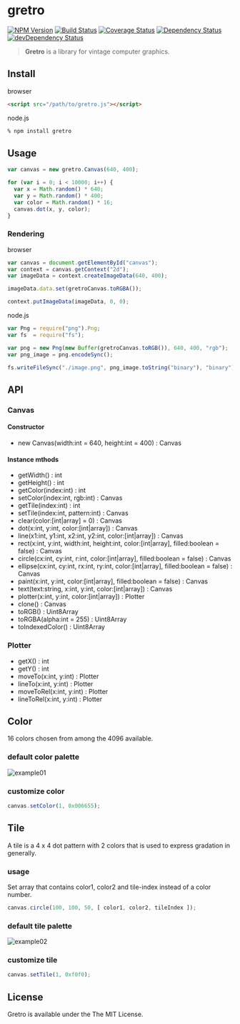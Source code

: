 # gretro
[![NPM Version](http://img.shields.io/npm/v/gretro.svg?style=flat)](https://www.npmjs.org/package/gretro)
[![Build Status](http://img.shields.io/travis/mohayonao/gretro.svg?style=flat)](https://travis-ci.org/mohayonao/gretro)
[![Coverage Status](http://img.shields.io/coveralls/mohayonao/gretro.svg?style=flat)](https://coveralls.io/r/mohayonao/gretro?branch=master)
[![Dependency Status](http://img.shields.io/david/mohayonao/gretro.svg?style=flat)](https://david-dm.org/mohayonao/gretro)
[![devDependency Status](http://img.shields.io/david/dev/mohayonao/gretro.svg?style=flat)](https://david-dm.org/mohayonao/gretro)

> **Gretro** is a library for vintage computer graphics.

## Install

browser

```html
<script src="/path/to/gretro.js"></script>
```

node.js

```sh
% npm install gretro
```

## Usage

```javascript
var canvas = new gretro.Canvas(640, 400);

for (var i = 0; i < 10000; i++) {
  var x = Math.random() * 640;
  var y = Math.random() * 400;
  var color = Math.random() * 16;
  canvas.dot(x, y, color);
}

```

### Rendering

browser

```javascript
var canvas = document.getElementById("canvas");
var context = canvas.getContext("2d");
var imageData = context.createImageData(640, 400);

imageData.data.set(gretroCanvas.toRGBA());

context.putImageData(imageData, 0, 0);
```

node.js

```javascript
var Png = require("png").Png;
var fs  = require("fs");

var png = new Png(new Buffer(gretroCanvas.toRGB()), 640, 400, "rgb");
var png_image = png.encodeSync();

fs.writeFileSync("./image.png", png_image.toString("binary"), "binary");
```

## API

### Canvas

#### Constructor
  - new Canvas(width:int = 640, height:int = 400) : Canvas

#### Instance mthods

  - getWidth() : int
  - getHeight() : int
  - getColor(index:int) : int
  - setColor(index:int, rgb:int) : Canvas
  - getTile(index:int) : int
  - setTile(index:int, pattern:int) : Canvas
  - clear(color:[int|array] = 0) : Canvas
  - dot(x:int, y:int, color:[int|array]) : Canvas
  - line(x1:int, y1:int, x2:int, y2:int, color:[int|array]) : Canvas
  - rect(x:int, y:int, width:int, height:int, color:[int|array], filled:boolean = false) : Canvas
  - circle(cx:int, cy:int, r:int, color:[int|array], filled:boolean = false) : Canvas
  - ellipse(cx:int, cy:int, rx:int, ry:int, color:[int|array], filled:boolean = false) : Canvas
  - paint(x:int, y:int, color:[int|array], filled:boolean = false) : Canvas
  - text(text:string, x:int, y:int, color:[int|array]) : Canvas
  - plotter(x:int, y:int, color:[int|array]) : Plotter
  - clone() : Canvas
  - toRGB() : Uint8Array
  - toRGBA(alpha:int = 255) : Uint8Array
  - toIndexedColor() : Uint8Array

### Plotter

  - getX() : int
  - getY() : int
  - moveTo(x:int, y:int) : Plotter
  - lineTo(x:int, y:int) : Plotter
  - moveToRel(x:int, y:int) : Plotter
  - lineToRel(x:int, y:int) : Plotter

## Color

16 colors chosen from among the 4096 available.

### default color palette

![example01](http://the.mohayonao.com/gretro/example01.png)

### customize color

```javascript
canvas.setColor(1, 0x006655);
```

## Tile

A tile is a 4 x 4 dot pattern with 2 colors that is used to express gradation in generally.

### usage

Set array that contains color1, color2 and tile-index instead of a color number.

```javascript
canvas.circle(100, 100, 50, [ color1, color2, tileIndex ]);
```

### default tile palette

![example02](http://the.mohayonao.com/gretro/example02.png)

### customize tile

```javascript
canvas.setTile(1, 0xf0f0);
```

## License

Gretro is available under the The MIT License.
